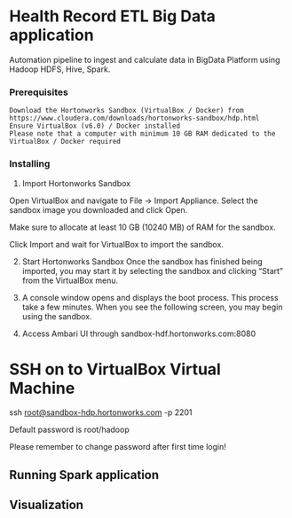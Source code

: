 # Health Record ETL Big Data application

Automation pipeline to ingest and calculate data in BigData Platform using Hadoop HDFS, Hive, Spark.

### Prerequisites

```
Download the Hortonworks Sandbox (VirtualBox / Docker) from https://www.cloudera.com/downloads/hortonworks-sandbox/hdp.html
Ensure VirtualBox (v6.0) / Docker installed
Please note that a computer with minimum 10 GB RAM dedicated to the VirtualBox / Docker required
```

### Installing

1. Import Hortonworks Sandbox

Open VirtualBox and navigate to File -> Import Appliance. Select the sandbox image you downloaded and click Open.

Make sure to allocate at least 10 GB (10240 MB) of RAM for the sandbox.

Click Import and wait for VirtualBox to import the sandbox.

2. Start Hortonworks Sandbox
Once the sandbox has finished being imported, you may start it by selecting the sandbox and clicking “Start” from the VirtualBox menu.

3. A console window opens and displays the boot process. This process take a few minutes. When you see the following screen, you may begin using the sandbox.

4. Access Ambari UI through sandbox-hdf.hortonworks.com:8080


# SSH on to VirtualBox Virtual Machine
ssh root@sandbox-hdp.hortonworks.com -p 2201

Default password is root/hadoop

Please remember to change password after first time login!

## Running Spark application


## Visualization



